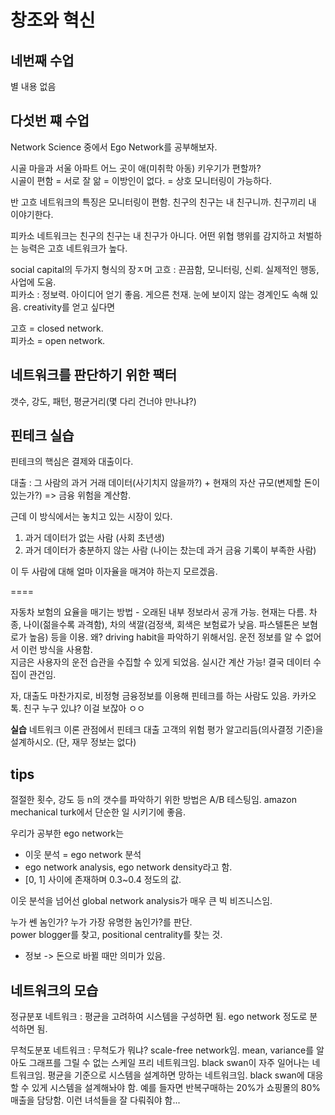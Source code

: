 # 창조와 혁신

## 네번째 수업  

별 내용 없음

## 다섯번 쨰 수업  

Network Science 중에서 Ego Network를 공부해보자.

시골 마을과 서울 아파트 어느 곳이 애(미취학 아동)  키우기가 편할까?  
시골이 편함 = 서로 잘 앎 = 이방인이 없다. = 상호 모니터링이 가능하다.  

반 고흐 네트워크의 특징은 모니터링이 편함. 친구의 친구는 내 친구니까. 친구끼리 내 이야기한다.

피카소 네트워크는 친구의 친구는 내 친구가 아니다. 어떤 위협 행위를 감지하고 처벌하는 능력은 고흐 네트워크가 높다.  

social capital의 두가지 형식의 장ㅈ머
고흐 : 끈끔함, 모니터링, 신뢰. 실제적인 행동, 사업에 도움.  
피카소 : 정보력. 아이디어 얻기 좋음. 게으른 천재. 눈에 보이지 않는 경계인도 속해 있음. creativity를 얻고 싶다면

고흐 = closed network.  
피카소 = open network.  

## 네트워크를 판단하기 위한 팩터  
갯수, 강도, 패턴, 평균거리(몇 다리 건너야 만나냐?)  

## 핀테크 실습  

핀테크의 핵심은 결제와 대출이다.  

대출 : 그 사람의 과거 거래 데이터(사기치지 않을까?) + 현재의 자산 규모(변제할 돈이 있는가?) => 금융 위험을 계산함.

근데 이 방식에서는 놓치고 있는 시장이 있다.  

1. 과거 데이터가 없는 사람 (사회 초년생)
2. 과거 데이터가 충분하지 않는 사람 (나이는 찼는데 과거 금융 기록이 부족한 사람) 

이 두 사람에 대해 얼마 이자율을 매겨야 하는지 모르겠음. 

====

자동차 보험의 요율을 매기는 방법 - 오래된 내부 정보라서 공개 가능. 현재는 다름.
차종, 나이(젊을수록 과격함), 차의 색깔(검정색, 회색은 보험료가 낮음. 파스텔톤은 보혐로가 높음) 등을 이용.
왜? driving habit을 파악하기 위해서임. 운전 정보를 알 수 없어서 이런 방식을 사용함.  
지금은 사용자의 운전 습관을 수집할 수 있게 되었음. 실시간 계산 가능! 결국 데이터 수집이 관건임.  

자, 대출도 마찬가지로, 비정형 금융정보를 이용해 핀테크를 하는 사람도 있음. 카카오톡. 친구 누구 있냐? 이걸 보잖아 ㅇㅇ  

**실습** 네트워크 이론 관점에서 핀테크 대출 고객의 위험 평가 알고리듬(의사결정 기준)을 설계하시오. (단, 재무 정보는 없다)  

## tips  

절절한 횟수, 강도 등 n의 갯수를 파악하기 위한 방법은 A/B 테스팅임. amazon mechanical turk에서 단순한 일 시키기에 좋음.  

우리가 공부한 ego network는  

* 이웃 분석 = ego network 분석   
* ego network analysis, ego network density라고 함.  
* [0, 1] 사이에 존재하며 0.3~0.4 정도의 값.  

이웃 분석을 넘어선 global network analysis가 매우 큰 빅 비즈니스임.  

누가 쎈 놈인가? 누가 가장 유명한 놈인가?를 판단.  
power blogger를 찾고, positional centrality를 찾는 것.  

* 정보 -> 돈으로 바뀔 때만 의미가 있음.  

## 네트워크의 모습  

정규분포 네트워크 : 평균을 고려하여 시스템을 구성하면 됨. ego network 정도로 분석하면 됨.  

무척도분포 네트워크 :  무척도가 뭐냐? scale-free network임. mean, variance를 알아도 그래프를 그릴 수 없는 스케일 프리 네트워크임. black swan이 자주 일어나는 네트워크임. 평균을 기준으로 시스템을 설계하면 망하는 네트워크임. black swan에 대응할 수 있게 시스템을 설계해놔야 함. 예를 들자면 반복구매하는 20%가 쇼핑몰의 80% 매출을 담당함. 이런 녀석들을 잘 다뤄줘야 함...